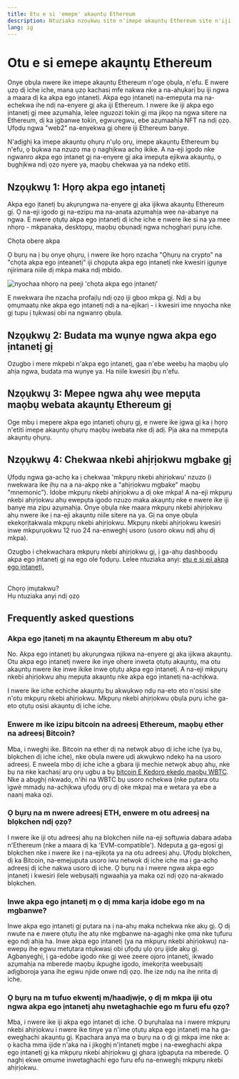 ```yaml
---
title: Etu e si 'emepe' akaụntụ Ethereum
description: Ntuziaka nzọụkwụ site n'imepe akaụntụ Ethereum site n'iji akpa ego ịntanetị.
lang: ig
---
```


# Otu e si emepe akaụntụ Ethereum

Onye ọbụla nwere ike imepe akaụntụ Ethereum n'oge ọbụla, n'efu. E nwere ụzọ dị iche iche, mana ụzọ kachasị mfe nakwa nke a na-ahụkarị bụ iji ngwa a maara dị ka akpa ego ịntanetị. Akpa ego ịntanetị na-emepụta ma na-echekwa ihe ndị na-enyere gị aka iji Ethereum. I nwere ike iji akpa ego ịntanetị gị mee azụmahịa, lelee nguzozi tokin gị ma jikọọ na ngwa sitere na Ethereum, dị ka ịgbanwe tokin, egwuregwu, ebe azụmaahịa NFT na ndị ọzọ. Ụfọdụ ngwa "web2" na-enyekwa gị ohere iji Ethereum banye.

N'adịghị ka imepe akaụntụ ọhụrụ n'ụlọ ọrụ, imepe akaụntụ Ethereum bụ n'efu, ọ bụkwa na nzuzo ma ọ naghịkwa achọ ikike. A na-eji igodo nke ngwanro akpa ego ịntanet gị na-enyere gị aka imepụta ejikwa akaụntụ, ọ bụghịkwa ndị ọzọ nyere ya, maọbụ chekwaa ya na ndekọ etiti.

## Nzọụkwụ 1: Họrọ akpa ego ịntanetị

Akpa ego ịtanetị bụ akụrụngwa na-enyere gị aka ijikwa akaụntụ Ethereum gị. Ọ na-eji igodo gị na-ezipu ma na-anata azụmahịa wee na-abanye na ngwa. E nwere ọtụtụ akpa ego ịntanetị dị iche iche e nwere ike si na ya mee nhọrọ - mkpanaka, desktọpụ, maọbụ ọbụnadị ngwa nchọgharị pụrụ iche.

<ButtonLink to="/wallets/find-wallet/">
  Chọta obere akpa
</ButtonLink>

Ọ bụrụ na ị bụ onye ọhụrụ, ị nwere ike họrọ nzacha "Ọhụrụ na crypto" na "chọta akpa ego ịnteanetị" iji chọpụta akpa ego ịntanetị nke kwesiri ịgụnye njirimara niile dị mkpa maka ndị mbido.

![nyochaa nhọrọ na peeji 'chọta akpa ego ịntanetị'](./wallet-box.png)

E nwekwara ihe nzacha profaịlụ ndị ọzọ iji gboo mkpa gị. Ndị a bụ ọmụmaatụ nke akpa ego ịntanetị ndị a na-ejikarị - i kwesiri ime nnyocha nke gị tupu ị tụkwasị obi na ngwanrọ ọbụla.

## Nzọụkwụ 2: Budata ma wụnye ngwa akpa ego ịntanetị gị

Ozugbo i mere mkpebi n'akpa ego ịntanetị, gaa n'ebe weebụ ha maọbụ ụlọ ahịa ngwa, budata ma wụnye ya. Ha niile kwesiri ịbụ n'efu.

## Nzọụkwụ 3: Mepee ngwa ahụ wee mepụta maọbụ webata akaụntụ Ethereum gị

Oge mbụ i mepere akpa ego ịntanetị ọhụrụ gị, e nwere ike ịgwa gị ka ị họrọ n'etiti imepe akaụntụ ọhụrụ maọbụ iwebata nke dị adị. Pịa aka na mmepụta akaụntụ ọhụrụ.

## Nzọụkwụ 4: Chekwaa nkebi ahịrịokwu mgbake gị

Ụfọdụ ngwa ga-achọ ka ị chekwaa 'mkpụrụ nkebi ahịrịokwu' nzuzo (i nwekwara ike ịhụ na a na-akpọ nke a "ahịrịokwu mgbake" maọbụ "mnemonic"). Idobe mkpụrụ nkebi ahịrịokwu a dị oke mkpa! A na-eji mkpụrụ nkebi ahịrịokwu ahụ ewepụta igodo nzuzo maka akaụntụ nke e nwere ike iji banye ma zipu azụmahịa. Onye ọbụla nke maara mkpụrụ nkebi ahịrịokwu ahụ nwere ike ị na-eji akaụntụ niile sitere na ya. Gị na onye ọbụla ekekọrịtakwala mkpụrụ nkebi ahịrịokwu. Mkpụrụ nkebi ahịrịokwu kwesiri inwe mkpụrụokwu 12 ruo 24 na-enweghị usoro (usoro okwu ndị ahụ dị mkpa).

Ozugbo i chekwachara mkpụrụ nkebi ahịrịokwu gị, ị ga-ahụ dashbọọdụ akpa ego ịntanetị gị na ego ole fọdụrụ. Lelee ntuziaka anyị: [etu e si eji akpa ego ịntanetị.](/guides/how-to-use-a-wallet)

 <br />

<InfoBanner shouldSpaceBetween emoji=":eyes:">
  <div>Chọrọ ịmụtakwu?</div>
  <ButtonLink to="/guides/">
    Hụ ntuziaka anyị ndị ọzọ
  </ButtonLink>
</InfoBanner>

## Frequently asked questions

### Akpa ego ịtanetị m na akaụntụ Ethereum m abụ otu?

No. Akpa ego ịntanetị bụ akụrụngwa njikwa na-enyere gị aka ijikwa akaụntụ. Otu akpa ego ịntanetị nwere ike inye ohere inweta ọtụtụ akaụntụ, ma otu akaụntụ nwere ike inwe ikike inwe ọtụtụ akpa ego ịntanetị. A na-eji mkpụrụ nkebi ahịrịokwu ahụ mepụta akaụntụ nke akpa ego ịntanetị na-achịkwa.

I nwere ike iche echiche akaụntụ bụ akwụkwọ ndụ na-eto eto n'osisi site n'otu mkpụrụ nkebi ahịrịokwu. Mkpụrụ nkebi ahịrịokwu ọbụla pụrụ iche ga-eto ọtụtụ osisi akaụntụ dị iche iche.

### Enwere m ike izipu bitcoin na adreesị Ethereum, maọbụ ether na adreesị Bitcoin?

Mba, i nweghị ike. Bitcoin na ether dị na netwọk abụọ dị iche iche (ya bụ, blọkchen dị iche iche), nke ọbụla nwere ụdị akwụkwọ ndekọ ha na usoro adreesị. E nweela mbọ dị iche iche a gbara iji mechie netwọk abụọ ahụ, nke bụ na nke kachasị arụ ọrụ ugbu a bụ [bitcoin E Kedoro ekedo maọbụ WBTC](https://www.bitcoin.com/get-started/what-is-wbtc/). Nke a abụghị nkwado, n'ihi na WBTC bụ usoro nchekwa (nke pụtara otu ìgwè mmadụ na-achịkwa ụfọdụ ọrụ dị oke mkpa) ma e wetara ya ebe a naanị maka ozi.

### Ọ bụrụ na m nwere adreesị ETH, enwere m otu adreesị na blọkchen ndị ọzọ?

I nwere ike iji otu adreesị ahụ na blọkchen niile na-eji sọftụwia dabara adaba n'Ethereum (nke a maara dị ka 'EVM-compatible'). Ndeputa [a](https://chainlist.org/) ga-egosi gị blọkchen nke i nwere ike ị na-ejikọta ya na otu adreesị ahụ. Ụfọdụ blọkchen, dị ka Bitcoin, na-emejuputa usoro iwu netwọk dị iche iche ma ị ga-achọ adreesị dị iche nakwa usoro dị iche. Ọ bụrụ na i nwere ngwa akpa ego ịntanetị i kwesiri ịlele webụsaịtị ngwaahịa ya maka ozi ndị ọzọ na-akwado blọkchen.

### Inwe akpa ego ịntanetị m ọ dị mma karịa idobe ego m na mgbanwe?

Inwe akpa ego ịntanetị gị pụtara na ị na-ahụ maka nchekwa nke akụ gị. Ọ dị nwute na e nwere ọtụtụ ihe atụ nke mgbanwe na-agaghị nke ọma nke tụfuru ego ndị ahịa ha. Inwe akpa ego ịntanetị (ya na mkpụrụ nkebi ahịrịokwu) na-ewepụ ihe egwu metụtara ntụkwasị obi ụfọdụ ụlọ ọrụ ijide akụ gị. Agbanyeghị, ị ga-edobe igodo nke gị wee zeere ojoro ịntanetị, ịkwado azụmahịa na mberede maọbụ ikpughe igodo, imekọrịta weebụsaịtị adịgboroja yana ihe egwu njide onwe ndị ọzọ. Ihe ize ndụ na ihe nrita dị iche.

### Ọ bụrụ na m tufuo ekwentị m/haadịwịe, ọ dị m mkpa iji otu ngwa akpa ego ịntanetị ahụ nwetaghachie ego m furu efu ọzọ?

Mba, i nwere ike iji akpa ego ịntanet dị iche. Ọ bụrụhalaa na i nwere mkpụrụ nkebi ahịrịokwu i nwere ike tinye ya n'ime ọtụtụ akpa ego ịntanetị ma ha ga-eweghachi akaụntụ gị. Kpachara anya ma ọ bụrụ na ọ dị gị mkpa ime nke a: ọ kacha mma ijide n'aka na i jikọghị n'ịntanetị mgbe ị na-eweghachi akpa ego ịntanetị gị ka mkpụrụ nkebi ahịrịokwu gị ghara ịgbapụta na mberede. Ọ naghị ekwe omume inwetaghachi ego furu efu na-enweghị mkpụrụ nkebi ahịrịokwu.
